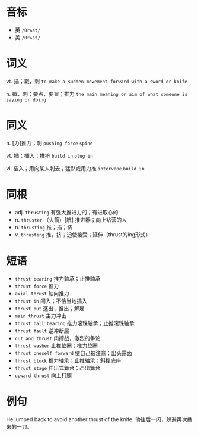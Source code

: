 # 音标

- 英 `/θrʌst/`
- 美 `/θrʌst/`

# 词义

vt. 插；戳，刺
`to make a sudden movement forward with a sword or knife`

n. 戳，刺；要点，要旨；推力
`the main meaning or aim of what someone is saying or doing`

# 同义

n. [力]推力；刺
`pushing force` `spine`

vt. 插；插入；推挤
`build in` `plug in`

vi. 插入；用向某人刺去；猛然或用力推
`intervene` `build in`

# 同根

- adj. `thrusting` 有强大推进力的；有进取心的
- n. `thruster` （火箭）[航] 推进器；向上钻营的人
- n. `thrusting` 推；插；挤
- v. `thrusting` 推，挤；迫使接受；延伸（thrust的ing形式）

# 短语

- `thrust bearing` 推力轴承；止推轴承
- `thrust force` 推力
- `axial thrust` 轴向推力
- `thrust in` 闯入；不恰当地插入
- `thrust out` 逐出；推出；解雇
- `main thrust` 主力冲击
- `thrust ball bearing` 推力滚珠轴承；止推滚珠轴承
- `thrust fault` 逆冲断层
- `cut and thrust` 肉搏战，激烈的争论
- `thrust washer` 止推垫圈；推力垫圈
- `thrust oneself forward` 使自己被注意；出头露面
- `thrust block` 推力轴承；止推轴承；斜撑底座
- `thrust stage` 伸出式舞台；凸出舞台
- `upward thrust` 向上打腿

# 例句

He jumped back to avoid another thrust of the knife.
他往后一闪，躲避再次捅来的一刀。


